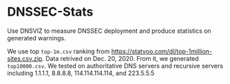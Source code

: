 # DNSSEC-Stats
Use DNSVIZ to measure DNSSEC deployment and produce statistics on generated warnings.

We use top `top-1m.csv` ranking from https://statvoo.com/dl/top-1million-sites.csv.zip. Data retrived on Dec. 20, 2020. From it, we generated `top10000.csv`.
We tested on authoritative DNS servers and recursive servers including 1.1.1.1, 8.8.8.8, 114.114.114.114, and 223.5.5.5

